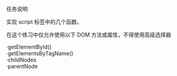 任务说明

实现 script 标签中的几个函数。

在这个练习中仅允许使用以下 DOM 方法或属性，不得使用高级选择器

·getElementById()<br>
·getElementsByTagName()<br>
·childNodes<br>
·parentNode<br>

